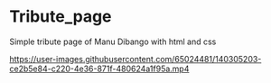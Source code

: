 # Tribute_page
Simple tribute page of Manu Dibango with html and css

https://user-images.githubusercontent.com/65024481/140305203-ce2b5e84-c220-4e36-871f-480624a1f95a.mp4

